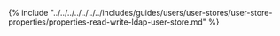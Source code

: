 {% include "../../../../../../../includes/guides/users/user-stores/user-store-properties/properties-read-write-ldap-user-store.md" %}
